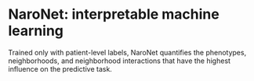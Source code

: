 # NaroNet: interpretable machine learning
Trained only with patient-level labels, NaroNet quantifies the phenotypes, neighborhoods, and neighborhood interactions that have the highest influence on the predictive task.
